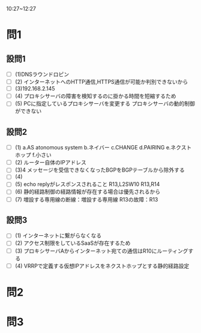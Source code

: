 10:27~12:27

# 問1

## 設問1

- [ ] (1)DNSラウンドロピン
- [ ] (2)
インターネットへのHTTP通信,HTTPS通信が可能か判別できないから
- [ ] (3)192.168.2.145
- [ ] (4)
プロキシサーバの障害を検知するのに掛かる時間を短縮するため
- [ ] (5)
PCに指定しているプロキシサーバを変更する
プロキシサーバの動的制御ができない

## 設問2

- [ ] (1)
a.AS atonomous system
b.ネイバー
c.CHANGE
d.PAIRING
e.ネクストホップ
f.小さい
- [ ] (2)
ルーター自体のIPアドレス
- [ ] (3)4
メッセージを受信できなくなったBGPをBGPテーブルから除外する
- [ ] (4)
- [ ] (5)
echo replyがレスポンスされること
R13,L2SW10
R13,R14
- [ ] (6)
静的経路制御の経路情報が存在する場合は優先されるから
- [ ] (7)
増設する専用線の断線：増設する専用線
R13の故障：R13

## 設問3

- [ ] (1)
インターネットに繋がらなくなる
- [ ] (2)
アクセス制限をしているSaaSが存在するため
- [ ] (3)
プロキシサーバAからインターネット宛ての通信はR10にルーティングする
- [ ] (4)
VRRPで定義する仮想IPアドレスをネクストホップとする静的経路設定

# 問2

# 問3
